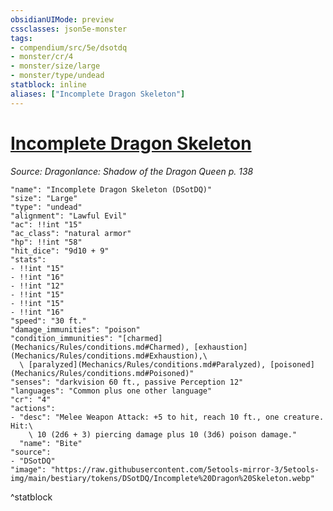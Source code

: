 ```yaml
---
obsidianUIMode: preview
cssclasses: json5e-monster
tags:
- compendium/src/5e/dsotdq
- monster/cr/4
- monster/size/large
- monster/type/undead
statblock: inline
aliases: ["Incomplete Dragon Skeleton"]
---
```

# [Incomplete Dragon Skeleton](Mechanics\bestiary\undead/incomplete-dragon-skeleton-dsotdq.md)
*Source: Dragonlance: Shadow of the Dragon Queen p. 138*  

```statblock
"name": "Incomplete Dragon Skeleton (DSotDQ)"
"size": "Large"
"type": "undead"
"alignment": "Lawful Evil"
"ac": !!int "15"
"ac_class": "natural armor"
"hp": !!int "58"
"hit_dice": "9d10 + 9"
"stats":
- !!int "15"
- !!int "16"
- !!int "12"
- !!int "15"
- !!int "15"
- !!int "16"
"speed": "30 ft."
"damage_immunities": "poison"
"condition_immunities": "[charmed](Mechanics/Rules/conditions.md#Charmed), [exhaustion](Mechanics/Rules/conditions.md#Exhaustion),\
  \ [paralyzed](Mechanics/Rules/conditions.md#Paralyzed), [poisoned](Mechanics/Rules/conditions.md#Poisoned)"
"senses": "darkvision 60 ft., passive Perception 12"
"languages": "Common plus one other language"
"cr": "4"
"actions":
- "desc": "Melee Weapon Attack: +5 to hit, reach 10 ft., one creature. Hit:\
    \ 10 (2d6 + 3) piercing damage plus 10 (3d6) poison damage."
  "name": "Bite"
"source":
- "DSotDQ"
"image": "https://raw.githubusercontent.com/5etools-mirror-3/5etools-img/main/bestiary/tokens/DSotDQ/Incomplete%20Dragon%20Skeleton.webp"
```
^statblock